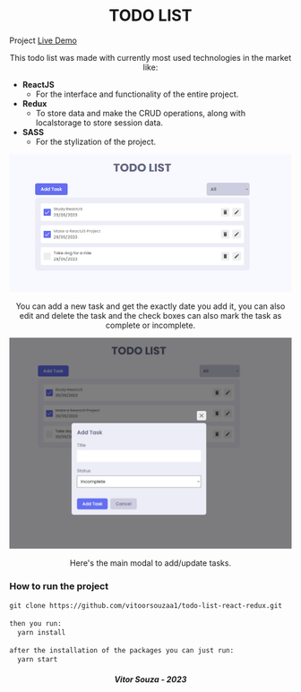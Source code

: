 <h1 align="center">TODO LIST</h1>

Project [Live Demo](https://todo-list-app-react-redux.vercel.app/)

<p align="center">This todo list was made with currently most used technologies in the market like: </p>

- **ReactJS**
  - For the interface and functionality of the entire project.
- **Redux**
  - To store data and make the CRUD operations, along with localstorage to store session data.
- **SASS**
  - For the stylization of the project.

<img src='./public/imgs/todolistmainpage.png' />

<p align="center">You can add a new task and get the exactly date you add it, you can also edit and delete the task and the check boxes can also mark the task as complete or incomplete.</p>

<img src='./public/imgs/todolistaddtask.png' />
<p align="center">Here's the main modal to add/update tasks.</p>

### How to run the project

```
git clone https://github.com/vitoorsouzaa1/todo-list-react-redux.git

then you run:
  yarn install

after the installation of the packages you can just run:
  yarn start
```

##### <center> Vitor Souza - 2023
